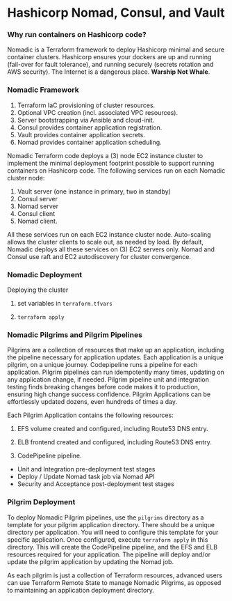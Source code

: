 # Hashicorp Nomad, Consul, and Vault

### Why run containers on Hashicorp code?  

Nomadic is a Terraform framework to deploy Hashicorp minimal and secure container clusters.  Hashicorp ensures your dockers are up and running (fail-over for fault tolerance), and running securely (secrets rotation and AWS security). The Internet is a dangerous place. **Warship Not Whale**.


### Nomadic Framework

1. Terraform IaC provisioning of cluster resources.
2. Optional VPC creation (incl. associated VPC resources).
3. Server bootstrapping via Ansible and cloud-init.
4. Consul provides container application registration.
5. Vault provides container application secrets.
6. Nomad provides container application scheduling.

Nomadic Terraform code deploys a (3) node EC2 instance cluster to implement the minimal deployment footprint possible to support running containers on Hashicorp code. The following services run on each Nomadic cluster node:

  1. Vault server (one instance in primary, two in standby)
  2. Consul server
  3. Nomad server
  4. Consul client
  5. Nomad client.

All these services run on each EC2 instance cluster node. Auto-scaling allows the cluster clients to scale out, as needed by load. By default, Nomadic deploys all these services on (3) EC2 servers only. Nomad and Consul use raft and EC2 autodiscovery for cluster convergence.





### Nomadic Deployment

Deploying the cluster

1. set variables in `terraform.tfvars`

2. `terraform apply`




### Nomadic Pilgrims and Pilgrim Pipelines

Pilgrims are a collection of resources that make up an application, including the pipeline necessary for application updates. Each application is a unique pilgrim, on a unique journey. Codepipeline runs a pipeline for each application. Pilgrim pipelines can run idempotently many times, updating on any application change, if needed.  Pilgrim pipeline unit and integration testing finds breaking changes before code makes it to production, ensuring high change success confidence. Pilgrim Applications can be effortlessly updated dozens, even hundreds of times a day.

Each Pilgrim Application contains the following resources:

1. EFS volume created and configured, including Route53 DNS entry.

2. ELB frontend created and configured, including Route53 DNS entry.

3. CodePipeline pipeline.
  - Unit and Integration pre-deployment test stages
  - Deploy / Update Nomad task job via Nomad API
  - Security and Acceptance post-deployment test stages


### Pilgrim Deployment

To deploy Nomadic Pilgrim pipelines, use the `pilgrims` directory as a template for your pilgrim application directory. There should be a unique directory per application. You will need to configure this template for your specific application. Once configured, execute `terraform apply` in this directory. This will create the CodePipeline pipeline, and the EFS and ELB resources required for your application.  The pipeline will deploy and/or update the pilgrim application by updating the Nomad job.

As each pilgrim is just a collection of Terraform resources, advanced users can use Terraform Remote State to manage Nomadic Pilgrims, as opposed to maintaining an application deployment directory.
